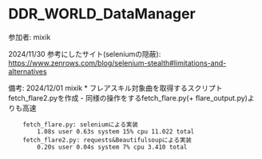 # DDR_WORLD_DataManager

参加者: mixik

2024/11/30 参考にしたサイト(seleniumの隠蔽): https://www.zenrows.com/blog/selenium-stealth#limitations-and-alternatives

備考: 
2024/12/01 mixik
     * フレアスキル対象曲を取得するスクリプトfetch_flare2.pyを作成
         - 同様の操作をするfetch_flare.py(+ flare_output.py)よりも高速

        fetch_flare.py: seleniumによる実装
            1.08s user 0.63s system 15% cpu 11.022 total
        fetch_flare2.py: requests&Beautifulsoupによる実装
            0.20s user 0.04s system 7% cpu 3.410 total